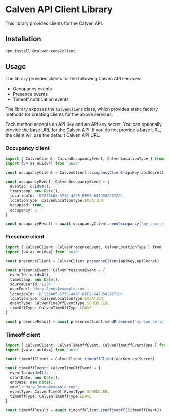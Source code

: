 # Calven API Client Library

This library provides clients for the Calven API.

## Installation

```bash
npm install @calven-code/client
```

## Usage

The library provides clients for the following Calven API services:
* Occupancy events
* Presence events
* Timeoff notification events

The library exposes the `CalvenClient` class, which provides static factory methods for creating clients for the above services.

Each method accepts an API Key and an API key secret.  You can optionally provide the base URL for the Calven API.  If you do not provide a base URL, the client will use the default Calven API URL.



### Occupancy client

```typescript
import { CalvenClient, CalvenOccupancyEvent, CalvenLocationType } from '@calven/client'
import {v4 as uuidv4} from 'uuid'

const occupancyClient = CalvenClient.occupancyClient(apiKey,apiSecret)

const occupancyEvent: CalvenOccupancyEvent = {
  eventId: uuidv4(),
  timestamp: new Date(),
  locationId: 'DF253A05-573C-4A9F-BFF8-64795029572D',
  locationType: CalvenLocationType.LOCATION,
  occupied: true,
  occupancy: 5,
}

const occupancyResult = await occupancyClient.sendOccupancy('my-source-id',[occupancyEvent])
```

### Presence client

```typescript
import { CalvenClient, CalvenPresenceEvent, CalvenLocationType } from '@calven/client'
import {v4 as uuidv4} from 'uuid'

const presenceClient = CalvenClient.presenceClient(apiKey,apiSecret)

const presenceEvent: CalvenPresenceEvent = {
  eventId: uuidv4(),
  timestamp: new Date(),
  sourceUserId:'1234',
  userEmail:'Mary.Jones@example.com',
  locationId: 'DF253A05-573C-4A9F-BFF8-64795029572D',
  locationType: CalvenLocationType.LOCATION,
  eventType: CalvenTimeOffEventType.SCHEDULED,
  timeOffType: CalvenTimeOffType.LEAVE
}

const presenceResult = await presenceClient.sendPresence('my-source-id',[presenceEvent])
```

### Timeoff client

```typescript
import { CalvenClient, CalvenTimeOffEvent, CalvenTimeOffEventType } from '@calven/client'
import {v4 as uuidv4} from 'uuid'

const timeoffClient = CalvenClient.timeoffClient(apiKey,apiSecret)

const timeOffEvent: CalvenTimeOffEvent = {
  eventId:uuidv4(),
  startDate: new Date(),
  endDate: new Date(),
  email:'Mary.Jones@example.com',
  eventType: CalvenTimeOffEventType.SCHEDULED,
  timeOffType: CalvenTimeOffType.LEAVE
}

const timeOffResult = await timeoffClient.sendTimeoff([timeOffEvent])
```